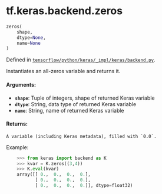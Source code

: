 <div itemscope itemtype="http://developers.google.com/ReferenceObject">
<meta itemprop="name" content="tf.keras.backend.zeros" />
</div>

# tf.keras.backend.zeros

``` python
zeros(
    shape,
    dtype=None,
    name=None
)
```



Defined in [`tensorflow/python/keras/_impl/keras/backend.py`](https://www.tensorflow.org/code/tensorflow/python/keras/_impl/keras/backend.py).

Instantiates an all-zeros variable and returns it.

#### Arguments:

* <b>`shape`</b>: Tuple of integers, shape of returned Keras variable
* <b>`dtype`</b>: String, data type of returned Keras variable
* <b>`name`</b>: String, name of returned Keras variable


#### Returns:

    A variable (including Keras metadata), filled with `0.0`.

Example:
```python
    >>> from keras import backend as K
    >>> kvar = K.zeros((3,4))
    >>> K.eval(kvar)
    array([[ 0.,  0.,  0.,  0.],
           [ 0.,  0.,  0.,  0.],
           [ 0.,  0.,  0.,  0.]], dtype=float32)
```